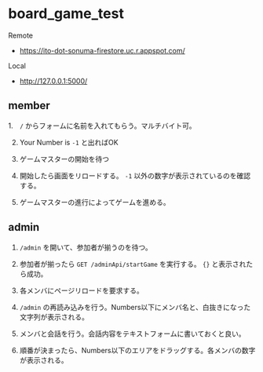 # board_game_test
Remote
- https://ito-dot-sonuma-firestore.uc.r.appspot.com/

Local
- http://127.0.0.1:5000/

## member

1.　`/` からフォームに名前を入れてもらう。マルチバイト可。

2. Your Number is `-1` と出ればOK

3. ゲームマスターの開始を待つ

4. 開始したら画面をリロードする。 `-1` 以外の数字が表示されているのを確認する。

5. ゲームマスターの進行によってゲームを進める。

## admin

1. `/admin` を開いて、参加者が揃うのを待つ。

2. 参加者が揃ったら `GET /adminApi/startGame` を実行する。 `{}` と表示されたら成功。

3. 各メンバにページリロードを要求する。

4. `/admin` の再読み込みを行う。Numbers以下にメンバ名と、白抜きになった文字列が表示される。

5. メンバと会話を行う。会話内容をテキストフォームに書いておくと良い。

6. 順番が決まったら、Numbers以下のエリアをドラッグする。各メンバの数字が表示される。